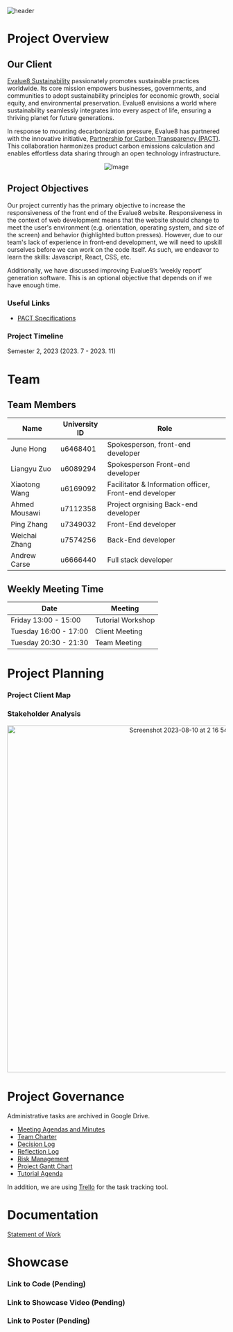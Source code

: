 ![header](https://capsule-render.vercel.app/api?type=waving&color=auto&height=300&section=header&text=Evalue8%20Sustainability&fontSize=60)
<!--
https://github.com/kyechan99/capsule-render#fontcolor）
-->
# Project Overview
## Our Client
[Evalue8 Sustainability](https://evalue8.net/) passionately promotes sustainable practices worldwide. Its core mission empowers businesses, governments, and communities to adopt sustainability principles for economic growth, social equity, and environmental preservation. Evalue8 envisions a world where sustainability seamlessly integrates into every aspect of life, ensuring a thriving planet for future generations.

In response to mounting decarbonization pressure, Evalue8 has partnered with the innovative initiative, [Partnership for Carbon Transparency (PACT)](https://www.carbon-transparency.com/). This collaboration harmonizes product carbon emissions calculation and enables effortless data sharing through an open technology infrastructure.

<p align="center">
  <img src="https://github.com/XiaotongSophia/Evalue8/assets/126891685/a3ffabed-0692-407d-b9be-c4be51291a89" alt="Image" />
</p>

## Project Objectives
Our project currently has the primary objective to increase the responsiveness of the front end of the Evalue8 website. Responsiveness in the context of web development means that the website should change to meet the user's environment (e.g. orientation, operating system, and size of the screen) and behavior (highlighted button presses). However, due to our team's lack of experience in front-end development, we will need to upskill ourselves before we can work on the code itself. As such, we endeavor to learn the skills: Javascript, React, CSS, etc. 

Additionally, we have discussed improving Evalue8’s ‘weekly report’ generation software. This is an optional objective that depends on if we have enough time.

### Useful Links
- [PACT Specifications](https://wbcsd.github.io/data-exchange-protocol/v2/#intro)


### Project Timeline
Semester 2, 2023 (2023. 7 - 2023. 11)

# Team 
## Team Members
| Name | University ID | Role |
|------|-------------- |-------|
| June Hong | u6468401 |Spokesperson, front-end developer|
| Liangyu Zuo | u6089294 |Spokesperson Front-end developer|
| Xiaotong Wang	| u6169092 |Facilitator & Information officer, Front-end developer|
| Ahmed Mousawi	| u7112358 |Project orgnising Back-end developer|
| Ping Zhang	| u7349032 |Front-End developer|
| Weichai Zhang | u7574256 |Back-End developer|
| Andrew Carse | u6666440 |Full stack developer|

## Weekly Meeting Time
| Date | Meeting |
|------|-------------- |
| Friday 13:00 - 15:00 | Tutorial Workshop |
| Tuesday 16:00 - 17:00| Client Meeting |
| Tuesday 20:30 - 21:30| Team Meeting |

# Project Planning
### Project Client Map
### Stakeholder Analysis 
<p align="center">
<img width="800" alt="Screenshot 2023-08-10 at 2 16 54 PM" src="https://github.com/XiaotongSophia/Evalue8/assets/53648623/a5e43db0-4476-4fb8-a81e-433e517dc7f9">
</p>

# Project Governance
Administrative tasks are archived in Google Drive.
- [Meeting Agendas and Minutes](https://drive.google.com/drive/u/1/folders/1ctvU13n61oRxL0zsmKxK7KGjFT_OAexA)
- [Team Charter](https://docs.google.com/document/d/1eFOH073lsJKpBNkjCkdVotgen6hDgK0o/edit)
- [Decision Log](https://docs.google.com/spreadsheets/d/1p-F-NeYhUXYOEVuqIj09LWQULxuGAvuY/edit#gid=1408635962)
- [Reflection Log](https://docs.google.com/spreadsheets/d/1Jey_zPggqMkvg6l03qNJvx073QYTXdg0/edit#gid=471308671)
- [Risk Management](https://docs.google.com/spreadsheets/d/1oPN_J-Vbq1--OqzmaIG4iO_LGeKn2n_5/edit#gid=187958210)
- [Project Gantt Chart](https://docs.google.com/spreadsheets/d/1Xgt_FQqXLe4DtIXB7El_SP4wM-J_FE-I/edit#gid=542302743)
- [Tutorial Agenda](https://drive.google.com/drive/folders/1vssyF_2Ekvf9RVM6IfMSI-EM8jT0dLno)

In addition, we are using [Trello](https://trello.com/b/NYl3iEmt/evalue8-sustainability) for the task tracking tool.

# Documentation
[Statement of Work](https://docs.google.com/document/d/1vLCvxazm8hveO9fclDFmGM57D2WSUeT7b-dDjCVYsek/edit)


# Showcase
### Link to Code (Pending)
### Link to Showcase Video (Pending)
### Link to Poster (Pending)



